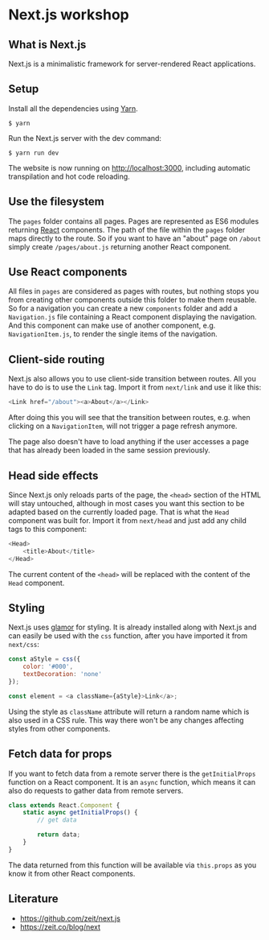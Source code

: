 # Next.js workshop

## What is Next.js

Next.js is a minimalistic framework for server-rendered React applications.

## Setup

Install all the dependencies using [Yarn](https://yarnpkg.com/).

```
$ yarn
```

Run the Next.js server with the dev command:

```
$ yarn run dev
```

The website is now running on <http://localhost:3000>, including automatic
transpilation and hot code reloading.

## Use the filesystem

The `pages` folder contains all pages. Pages are represented as ES6 modules
returning [React](https://facebook.github.io/react/) components. The path of
the file within the `pages` folder maps directly to the route. So if you want
to have an "about" page on `/about` simply create `/pages/about.js` returning
another React component.

## Use React components

All files in `pages` are considered as pages with routes, but nothing stops you
from creating other components outside this folder to make them reusable. So
for a navigation you can create a new `components` folder and add a
`Navigation.js` file containing a React component displaying the navigation.
And this component can make use of another component, e.g. `NavigationItem.js`,
to render the single items of the navigation.

## Client-side routing

Next.js also allows you to use client-side transition between routes. All you
have to do is to use the `Link` tag. Import it from `next/link` and use it like
this:

```javascript
<Link href="/about"><a>About</a></Link>
```

After doing this you will see that the transition between routes, e.g. when
clicking on a `NavigationItem`, will not trigger a page refresh anymore.

The page also doesn't have to load anything if the user accesses a page that
has already been loaded in the same session previously.

## Head side effects

Since Next.js only reloads parts of the page, the `<head>` section of the HTML
will stay untouched, although in most cases you want this section to be adapted
based on the currently loaded page. That is what the `Head` component was built
for. Import it from `next/head` and just add any child tags to this component:

```javascript
<Head>
    <title>About</title>
</Head>
```

The current content of the `<head>` will be replaced with the content of the
`Head` component.

## Styling

Next.js uses [glamor](https://github.com/threepointone/glamor) for styling. It
is already installed along with Next.js and can easily be used with the `css`
function, after you have imported it from `next/css`:

```javascript
const aStyle = css({
    color: '#000',
    textDecoration: 'none'
});

const element = <a className={aStyle}>Link</a>;
```

Using the style as `className` attribute will return a random name which is
also used in a CSS rule. This way there won't be any changes affecting styles
from other components.

## Fetch data for props

If you want to fetch data from a remote server there is the `getInitialProps`
function on a React component. It is an `async` function, which means it can
also do requests to gather data from remote servers.

```javascript
class extends React.Component {
    static async getInitialProps() {
        // get data

        return data;
    }
}
```

The data returned from this function will be available via `this.props` as you
know it from other React components.

## Literature

* <https://github.com/zeit/next.js>
* <https://zeit.co/blog/next>
